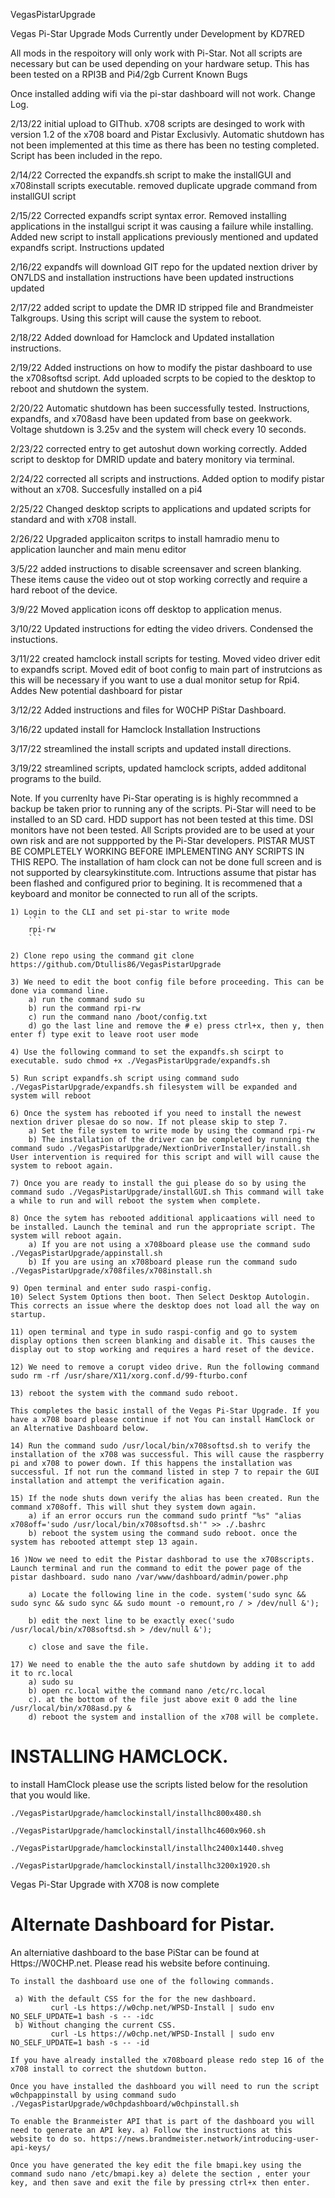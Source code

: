 VegasPistarUpgrade

Vegas Pi-Star Upgrade Mods Currently under Development by KD7RED

All mods in the respoitory will only work with Pi-Star. Not all scripts are necessary but can be used depending on your hardware setup. This has been tested on a RPI3B and Pi4/2gb
Current Known Bugs

Once installed adding wifi via the pi-star dashboard will not work.
Change Log.

2/13/22 initial upload to GIThub. x708 scripts are desinged to work with version 1.2 of the x708 board and Pistar Exclusivly. Automatic shutdown has not been implemented at this time as there has been no testing completed. Script has been included in the repo.

2/14/22 Corrected the expandfs.sh script to make the installGUI and x708install scripts executable. removed duplicate upgrade command from installGUI script

2/15/22 Corrected expandfs script syntax error. Removed installing applications in the installgui script it was causing a failure while installing. Added new script to install applications previously mentioned and updated expandfs script. Instructions updated

2/16/22 expandfs will download GIT repo for the updated nextion driver by ON7LDS and installation instructions have been updated instructions updated

2/17/22 added script to update the DMR ID stripped file and Brandmeister Talkgroups. Using this script will cause the system to reboot.

2/18/22 Added download for Hamclock and Updated installation instructions.

2/19/22 Added instructions on how to modify the pistar dashboard to use the x708softsd script. Add uploaded scrpts to be copied to the desktop to reboot and shutdown the system.

2/20/22 Automatic shutdown has been successfully tested. Instructions, expandfs, and x708asd have been updated from base on geekwork. Voltage shutdown is 3.25v and the system will check every 10 seconds.

2/23/22 corrected entry to get autoshut down working correctly. Added script to desktop for DMRID update and batery monitory via terminal.

2/24/22 corrected all scripts and instructions. Added option to modify pistar without an x708. Succesfully installed on a pi4

2/25/22 Changed desktop scripts to applications and updated scripts for standard and with x708 install.

2/26/22 Upgraded applicaiton scritps to install hamradio menu to application launcher and main menu editor

3/5/22 added instructions to disable screensaver and screen blanking. These items cause the video out ot stop working correctly and require a hard reboot of the device.

3/9/22 Moved application icons off desktop to application menus.

3/10/22 Updated instructions for edting the video drivers. Condensed the instuctions.

3/11/22 created hamclock install scripts for testing. Moved video driver edit to expandfs script. Moved edit of boot config to main part of instrutcions as this will be necessary if you want to use a dual monitor setup for Rpi4. Addes New potential dashboard for pistar

3/12/22 Added instructions and files for W0CHP PiStar Dashboard.

3/16/22 updated install for Hamclock
Installation Instructions

3/17/22 streamlined the install scripts and updated install directions.

3/19/22 streamlined scripts, updated hamclock scripts, added additonal programs to the build.

Note. If you currenlty have Pi-Star operating is is highly recommned a backup be taken prior to running any of the scripts. Pi-Star will need to be installed to an SD card. HDD support has not been tested at this time. DSI monitors have not been tested. All Scripts provided are to be used at your own risk and are not suppported by the Pi-Star developers. PISTAR MUST BE COMPLETELY WORKING BEFORE IMPLEMENTING ANY SCRIPTS IN THIS REPO. The installation of ham clock can not be done full screen and is not supported by clearsykinstitute.com. Intructions assume that pistar has been flashed and configured prior to begining. It is recommened that a keyboard and monitor be connected to run all of the scripts.

    1) Login to the CLI and set pi-star to write mode
        ```
        rpi-rw
        ```
        
    2) Clone repo using the command git clone https://github.com/Dtullis86/VegasPistarUpgrade

    3) We need to edit the boot config file before proceeding. This can be done via command line. 
        a) run the command sudo su 
        b) run the command rpi-rw 
        c) run the command nano /boot/config.txt 
        d) go the last line and remove the # e) press ctrl+x, then y, then enter f) type exit to leave root user mode

    4) Use the following command to set the expandfs.sh scirpt to executable. sudo chmod +x ./VegasPistarUpgrade/expandfs.sh

    5) Run script expandfs.sh script using command sudo ./VegasPistarUpgrade/expandfs.sh filesystem will be expanded and system will reboot

    6) Once the system has rebooted if you need to install the newest nextion driver plesae do so now. If not please skip to step 7.
        a) Set the file system to write mode by using the command rpi-rw
        b) The installation of the driver can be completed by running the command sudo ./VegasPistarUpgrade/NextionDriverInstaller/install.sh User intervention is required for this script and will will cause the system to reboot again.

    7) Once you are ready to install the gui please do so by using the command sudo ./VegasPistarUpgrade/installGUI.sh This command will take a while to run and will reboot the system when complete.

    8) Once the sytem has rebooted additional applicaations will need to be installed. Launch the teminal and run the appropriate script. The system will reboot again.
        a) If you are not using a x708board please use the command sudo ./VegasPistarUpgrade/appinstall.sh
        b) If you are using an x708board please run the command sudo ./VegasPistarUpgrade/x708files/x708install.sh

    9) Open terminal and enter sudo raspi-config. 
    10) Select System Options then boot. Then Select Desktop Autologin. This corrects an issue where the desktop does not load all the way on startup.

    11) open terminal and type in sudo raspi-config and go to system display options then screen blanking and disable it. This causes the display out to stop working and requires a hard reset of the device.
    
    12) We need to remove a corupt video drive. Run the following command sudo rm -rf /usr/share/X11/xorg.conf.d/99-fturbo.conf

    13) reboot the system with the command sudo reboot.

    This completes the basic install of the Vegas Pi-Star Upgrade. If you have a x708 board please continue if not You can install HamClock or an Alternative Dashboard below.

    14) Run the command sudo /usr/local/bin/x708softsd.sh to verify the installation of the x708 was successful. This will cause the raspberry pi and x708 to power down. If this happens the installation was successful. If not run the command listed in step 7 to repair the GUI installation and attempt the verification again.

    15) If the node shuts down verify the alias has been created. Run the command x708off. This will shut they system down again.
        a) if an error occurs run the command sudo printf "%s" "alias x708off='sudo /usr/local/bin/x708softsd.sh'" >> ./.bashrc
        b) reboot the system using the command sudo reboot. once the system has rebooted attempt step 13 again.

    16 )Now we need to edit the Pistar dashborad to use the x708scripts. Launch terminal and run the command to edit the power page of the pistar dashboard. sudo nano /var/www/dashboard/admin/power.php

        a) Locate the following line in the code. system('sudo sync && sudo sync && sudo sync && sudo mount -o remount,ro / > /dev/null &');

        b) edit the next line to be exactly exec('sudo /usr/local/bin/x708softsd.sh > /dev/null &');

        c) close and save the file.

    17) We need to enable the the auto safe shutdown by adding it to add it to rc.local 
        a) sudo su 
        b) open rc.local withe the command nano /etc/rc.local 
        c). at the bottom of the file just above exit 0 add the line /usr/local/bin/x708asd.py &
        d) reboot the system and installion of the x708 will be complete.

# INSTALLING HAMCLOCK.

to install HamClock please use the scripts listed below for the resolution that you would like.

    ./VegasPistarUpgrade/hamclockinstall/installhc800x480.sh

    ./VegasPistarUpgrade/hamclockinstall/installhc4600x960.sh

    ./VegasPistarUpgrade/hamclockinstall/installhc2400x1440.shveg

    ./VegasPistarUpgrade/hamclockinstall/installhc3200x1920.sh

Vegas Pi-Star Upgrade with X708 is now complete


# Alternate Dashboard for Pistar.

An alterniative dashboard to the base PiStar can be found at Https://W0CHP.net. Please read his website before continuing.

    To install the dashboard use one of the following commands.

     a) With the default CSS for the for the new dashboard.
             curl -Ls https://w0chp.net/WPSD-Install | sudo env NO_SELF_UPDATE=1 bash -s -- -idc
     b) Without changing the current CSS.
             curl -Ls https://w0chp.net/WPSD-Install | sudo env NO_SELF_UPDATE=1 bash -s -- -id

    If you have already installed the x708board please redo step 16 of the x708 install to correct the shutdown button.

    Once you have installed the dashboard you will need to run the script w0chpappinstall by using command sudo ./VegasPistarUpgrade/w0chpdashboard/w0chpinstall.sh

    To enable the Branmeister API that is part of the dashboard you will need to generate an API key. a) Follow the instructions at this website to do so. https://news.brandmeister.network/introducing-user-api-keys/

    Once you have generated the key edit the file bmapi.key using the command sudo nano /etc/bmapi.key a) delete the section , enter your key, and then save and exit the file by pressing ctrl+x then enter.
